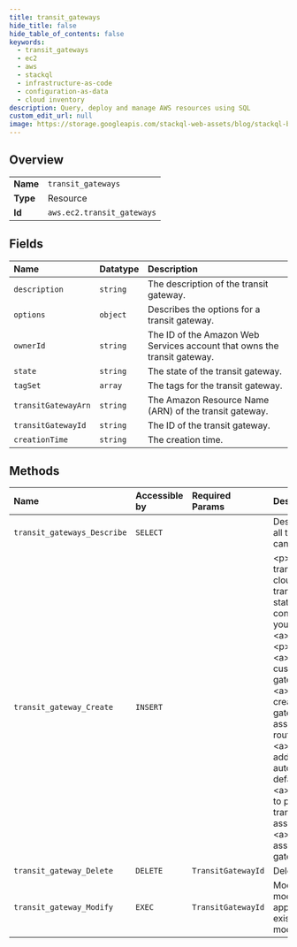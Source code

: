 ```yaml
---
title: transit_gateways
hide_title: false
hide_table_of_contents: false
keywords:
  - transit_gateways
  - ec2
  - aws    
  - stackql
  - infrastructure-as-code
  - configuration-as-data
  - cloud inventory
description: Query, deploy and manage AWS resources using SQL
custom_edit_url: null
image: https://storage.googleapis.com/stackql-web-assets/blog/stackql-blog-post-featured-image.png
---
```

  
    

## Overview
<table><tbody>
<tr><td><b>Name</b></td><td><code>transit_gateways</code></td></tr>
<tr><td><b>Type</b></td><td>Resource</td></tr>
<tr><td><b>Id</b></td><td><code>aws.ec2.transit_gateways</code></td></tr>
</tbody></table>

## Fields
| Name | Datatype | Description |
|:-----|:---------|:------------|
| `description` | `string` | The description of the transit gateway. |
| `options` | `object` | Describes the options for a transit gateway. |
| `ownerId` | `string` | The ID of the Amazon Web Services account that owns the transit gateway. |
| `state` | `string` | The state of the transit gateway. |
| `tagSet` | `array` | The tags for the transit gateway. |
| `transitGatewayArn` | `string` | The Amazon Resource Name (ARN) of the transit gateway. |
| `transitGatewayId` | `string` | The ID of the transit gateway. |
| `creationTime` | `string` | The creation time. |
## Methods
| Name | Accessible by | Required Params | Description |
|:-----|:--------------|:----------------|:------------|
| `transit_gateways_Describe` | `SELECT` |  | Describes one or more transit gateways. By default, all transit gateways are described. Alternatively, you can filter the results. |
| `transit_gateway_Create` | `INSERT` |  | &lt;p&gt;Creates a transit gateway.&lt;/p&gt; &lt;p&gt;You can use a transit gateway to interconnect your virtual private clouds (VPC) and on-premises networks. After the transit gateway enters the &lt;code&gt;available&lt;/code&gt; state, you can attach your VPCs and VPN connections to the transit gateway.&lt;/p&gt; &lt;p&gt;To attach your VPCs, use &lt;a&gt;CreateTransitGatewayVpcAttachment&lt;/a&gt;.&lt;/p&gt; &lt;p&gt;To attach a VPN connection, use &lt;a&gt;CreateCustomerGateway&lt;/a&gt; to create a customer gateway and specify the ID of the customer gateway and the ID of the transit gateway in a call to &lt;a&gt;CreateVpnConnection&lt;/a&gt;.&lt;/p&gt; &lt;p&gt;When you create a transit gateway, we create a default transit gateway route table and use it as the default association route table and the default propagation route table. You can use &lt;a&gt;CreateTransitGatewayRouteTable&lt;/a&gt; to create additional transit gateway route tables. If you disable automatic route propagation, we do not create a default transit gateway route table. You can use &lt;a&gt;EnableTransitGatewayRouteTablePropagation&lt;/a&gt; to propagate routes from a resource attachment to a transit gateway route table. If you disable automatic associations, you can use &lt;a&gt;AssociateTransitGatewayRouteTable&lt;/a&gt; to associate a resource attachment with a transit gateway route table.&lt;/p&gt; |
| `transit_gateway_Delete` | `DELETE` | `TransitGatewayId` | Deletes the specified transit gateway. |
| `transit_gateway_Modify` | `EXEC` | `TransitGatewayId` | Modifies the specified transit gateway. When you modify a transit gateway, the modified options are applied to new transit gateway attachments only. Your existing transit gateway attachments are not modified. |
